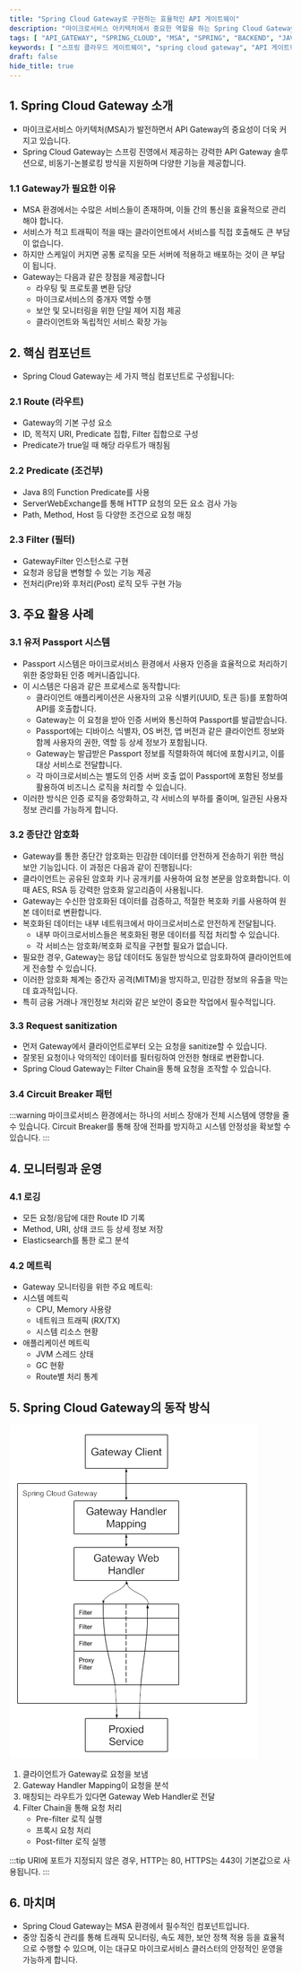```yaml
---
title: "Spring Cloud Gateway로 구현하는 효율적인 API 게이트웨이"
description: "마이크로서비스 아키텍처에서 중요한 역할을 하는 Spring Cloud Gateway의 핵심 개념과 활용 방법을 알아봅니다. 게이트웨이의 기본 구조부터 실제 적용 사례까지 상세히 다루어 실무에 적용할 수 있는 인사이트를 제공합니다."
tags: [ "API_GATEWAY", "SPRING_CLOUD", "MSA", "SPRING", "BACKEND", "JAVA" ]
keywords: [ "스프링 클라우드 게이트웨이", "spring cloud gateway", "API 게이트웨이", "api gateway", "마이크로서비스", "microservices", "스프링", "spring", "백엔드", "backend", "자바", "java", "서비스 메시", "service mesh" ]
draft: false
hide_title: true
---
```


## 1. Spring Cloud Gateway 소개

- 마이크로서비스 아키텍처(MSA)가 발전하면서 API Gateway의 중요성이 더욱 커지고 있습니다.
- Spring Cloud Gateway는 스프링 진영에서 제공하는 강력한 API Gateway 솔루션으로, 비동기-논블로킹 방식을 지원하며 다양한 기능을 제공합니다.

### 1.1 Gateway가 필요한 이유

- MSA 환경에서는 수많은 서비스들이 존재하며, 이들 간의 통신을 효율적으로 관리해야 합니다.
- 서비스가 적고 트래픽이 적을 때는 클라이언트에서 서비스를 직접 호출해도 큰 부담이 없습니다.
- 하지만 스케일이 커지면 공통 로직을 모든 서버에 적용하고 배포하는 것이 큰 부담이 됩니다.
- Gateway는 다음과 같은 장점을 제공합니다
	- 라우팅 및 프로토콜 변환 담당
	- 마이크로서비스의 중개자 역할 수행
	- 보안 및 모니터링을 위한 단일 제어 지점 제공
	- 클라이언트와 독립적인 서비스 확장 가능

## 2. 핵심 컴포넌트

- Spring Cloud Gateway는 세 가지 핵심 컴포넌트로 구성됩니다:

### 2.1 Route (라우트)

- Gateway의 기본 구성 요소
- ID, 목적지 URI, Predicate 집합, Filter 집합으로 구성
- Predicate가 true일 때 해당 라우트가 매칭됨

### 2.2 Predicate (조건부)

- Java 8의 Function Predicate를 사용
- ServerWebExchange를 통해 HTTP 요청의 모든 요소 검사 가능
- Path, Method, Host 등 다양한 조건으로 요청 매칭

### 2.3 Filter (필터)

- GatewayFilter 인스턴스로 구현
- 요청과 응답을 변형할 수 있는 기능 제공
- 전처리(Pre)와 후처리(Post) 로직 모두 구현 가능

## 3. 주요 활용 사례

### 3.1 유저 Passport 시스템

- Passport 시스템은 마이크로서비스 환경에서 사용자 인증을 효율적으로 처리하기 위한 중앙화된 인증 메커니즘입니다. 
- 이 시스템은 다음과 같은 프로세스로 동작합니다:
  - 클라이언트 애플리케이션은 사용자의 고유 식별키(UUID, 토큰 등)를 포함하여 API를 호출합니다.
  - Gateway는 이 요청을 받아 인증 서버와 통신하여 Passport를 발급받습니다.
  - Passport에는 디바이스 식별자, OS 버전, 앱 버전과 같은 클라이언트 정보와 함께 사용자의 권한, 역할 등 상세 정보가 포함됩니다.
  - Gateway는 발급받은 Passport 정보를 직렬화하여 헤더에 포함시키고, 이를 대상 서비스로 전달합니다.
  - 각 마이크로서비스는 별도의 인증 서버 호출 없이 Passport에 포함된 정보를 활용하여 비즈니스 로직을 처리할 수 있습니다.
- 이러한 방식은 인증 로직을 중앙화하고, 각 서비스의 부하를 줄이며, 일관된 사용자 정보 관리를 가능하게 합니다.

### 3.2 종단간 암호화

- Gateway를 통한 종단간 암호화는 민감한 데이터를 안전하게 전송하기 위한 핵심 보안 기능입니다. 이 과정은 다음과 같이 진행됩니다:
- 클라이언트는 공유된 암호화 키나 공개키를 사용하여 요청 본문을 암호화합니다. 이때 AES, RSA 등 강력한 암호화 알고리즘이 사용됩니다.
- Gateway는 수신한 암호화된 데이터를 검증하고, 적절한 복호화 키를 사용하여 원본 데이터로 변환합니다.
- 복호화된 데이터는 내부 네트워크에서 마이크로서비스로 안전하게 전달됩니다.
  - 내부 마이크로서비스들은 복호화된 평문 데이터를 직접 처리할 수 있습니다.
  - 각 서비스는 암호화/복호화 로직을 구현할 필요가 없습니다.
- 필요한 경우, Gateway는 응답 데이터도 동일한 방식으로 암호화하여 클라이언트에게 전송할 수 있습니다.
- 이러한 암호화 체계는 중간자 공격(MITM)을 방지하고, 민감한 정보의 유출을 막는 데 효과적입니다. 
- 특히 금융 거래나 개인정보 처리와 같은 보안이 중요한 작업에서 필수적입니다.

### 3.3 Request sanitization

- 먼저 Gateway에서 클라이언트로부터 오는 요청을 sanitize할 수 있습니다.
- 잘못된 요청이나 악의적인 데이터를 필터링하여 안전한 형태로 변환합니다.
- Spring Cloud Gateway는 Filter Chain을 통해 요청을 조작할 수 있습니다.

### 3.4 Circuit Breaker 패턴

:::warning
마이크로서비스 환경에서는 하나의 서비스 장애가 전체 시스템에 영향을 줄 수 있습니다. Circuit Breaker를 통해 장애 전파를 방지하고 시스템 안정성을 확보할 수 있습니다.
:::

## 4. 모니터링과 운영

### 4.1 로깅

- 모든 요청/응답에 대한 Route ID 기록
- Method, URI, 상태 코드 등 상세 정보 저장
- Elasticsearch를 통한 로그 분석

### 4.2 메트릭

- Gateway 모니터링을 위한 주요 메트릭:
- 시스템 메트릭
	- CPU, Memory 사용량
	- 네트워크 트래픽 (RX/TX)
	- 시스템 리소스 현황
- 애플리케이션 메트릭
	- JVM 스레드 상태
	- GC 현황
	- Route별 처리 통계

## 5. Spring Cloud Gateway의 동작 방식

![img.png](images/img.png)

1. 클라이언트가 Gateway로 요청을 보냄
2. Gateway Handler Mapping이 요청을 분석
3. 매칭되는 라우트가 있다면 Gateway Web Handler로 전달
4. Filter Chain을 통해 요청 처리
	- Pre-filter 로직 실행
	- 프록시 요청 처리
	- Post-filter 로직 실행

:::tip
URI에 포트가 지정되지 않은 경우, HTTP는 80, HTTPS는 443이 기본값으로 사용됩니다.
:::

## 6. 마치며

- Spring Cloud Gateway는 MSA 환경에서 필수적인 컴포넌트입니다.
- 중앙 집중식 관리를 통해 트래픽 모니터링, 속도 제한, 보안 정책 적용 등을 효율적으로 수행할 수 있으며, 이는 대규모 마이크로서비스 클러스터의 안정적인 운영을 가능하게 합니다.